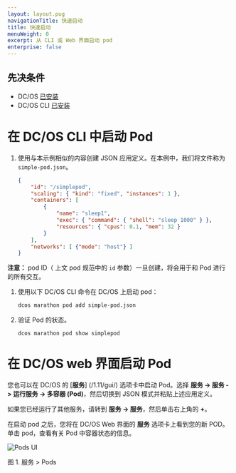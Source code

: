 ```yaml
---
layout: layout.pug
navigationTitle: 快速启动
title: 快速启动
menuWeight: 0
excerpt: 从 CLI 或 Web 界面启动 pod
enterprise: false
---
```



## 先决条件
- DC/OS [已安装](/cn/1.11/installing/)
- DC/OS CLI [已安装](/cn/1.11/cli/install/)

# 在 DC/OS CLI 中启动 Pod

1. 使用与本示例相似的内容创建 JSON 应用定义。在本例中，我们将文件称为 `simple-pod.json`。<!-- Validated. JSH 9/30/16 -->

    ```json
    {
        "id": "/simplepod",
        "scaling": { "kind": "fixed", "instances": 1 },
        "containers": [
            {
                "name": "sleep1",
                "exec": { "command": { "shell": "sleep 1000" } },
                "resources": { "cpus": 0.1, "mem": 32 }
            }
        ],
        "networks": [ {"mode": "host"} ]
    }
    ```

 **注意：** pod ID（ 上文 pod 规范中的 `id` 参数）一旦创建，将会用于和 Pod 进行的所有交互。

1. 使用以下 DC/OS CLI 命令在 DC/OS 上启动 pod：

    ```bash
    dcos marathon pod add simple-pod.json
    ```

1. 验证 Pod 的状态。

    ```
    dcos marathon pod show simplepod
    ```

# 在 DC/OS web 界面启动 Pod

您也可以在 DC/OS 的 [**服务**] (/1.11/gui/) 选项卡中启动 Pod。选择 **服务 -> 服务 -> 运行服务 -> 多容器 (Pod)**，然后切换到 JSON 模式并粘贴上述应用定义。

如果您已经运行了其他服务，请转到 **服务 -> 服务**，然后单击右上角的 **+**。

在启动 pod 之后，您将在 DC/OS Web 界面的 **服务** 选项卡上看到您的新 POD。单击 pod，查看有关 Pod 中容器状态的信息。

![Pods UI](/cn/1.11/img/pods-service-dashboard.png)

图 1. 服务 > Pods
